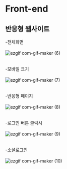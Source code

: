 # Front-end

<h2>반응형 웹사이트</h2>

-전체화면<br><br>
![ezgif com-gif-maker (6)](https://user-images.githubusercontent.com/73108443/102089521-aff7cd00-3e5f-11eb-869b-dd80fb9e8b90.gif)<br><br>

-모바일 크기<br><br>
![ezgif com-gif-maker (7)](https://user-images.githubusercontent.com/73108443/102090279-9e62f500-3e60-11eb-8329-321a22f56610.gif)<br><br>

-반응형 페이지 <br><br>
![ezgif com-gif-maker (8)](https://user-images.githubusercontent.com/73108443/102090652-13362f00-3e61-11eb-9f15-9ac0754d4e59.gif)<br><br>

-로그인 버튼 클릭시<br><br>
![ezgif com-gif-maker (9)](https://user-images.githubusercontent.com/73108443/102090903-660fe680-3e61-11eb-9afc-56ccbb39f9be.gif)<br><br>

-소셜로그인<br><br>
![ezgif com-gif-maker (10)](https://user-images.githubusercontent.com/73108443/102091049-9a83a280-3e61-11eb-9314-16b8270e3b25.gif)
<br><br>
